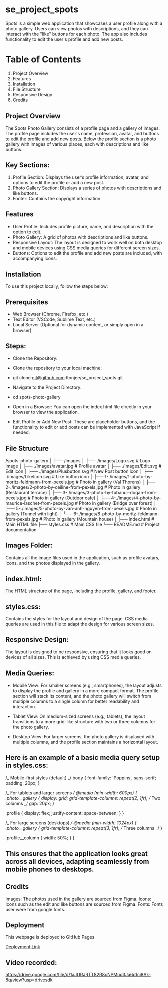 # se_project_spots

Spots is a simple web application that showcases a user profile along with a photo gallery. Users can view photos with descriptions, and they can interact with the "like" buttons for each photo. The app also includes functionality to edit the user's profile and add new posts.

# Table of Contents

1. Project Overview
2. Features
3. Installation
4. File Structure
5. Responsive Design
6. Credits

## Project Overview

The Spots Photo Gallery consists of a profile page and a gallery of images. The profile page includes the user's name, profession, avatar, and buttons to edit the profile and add new posts. Below the profile section is a photo gallery with images of various places, each with descriptions and like buttons.

## Key Sections:

1. Profile Section: Displays the user’s profile information, avatar, and options to edit the profile or add a new post.
2. Photo Gallery Section: Displays a series of photos with descriptions and like buttons.
3. Footer: Contains the copyright information.

## Features

- User Profile: Includes profile picture, name, and description with the option to edit.
- Photo Gallery: A grid of photos with descriptions and like buttons.
- Responsive Layout: The layout is designed to work well on both desktop and mobile devices using CSS media queries for different screen sizes.
- Buttons: Options to edit the profile and add new posts are included, with accompanying icons.

## Installation

To use this project locally, follow the steps below:

## Prerequisites

- Web Browser (Chrome, Firefox, etc.)
- Text Editor (VSCode, Sublime Text, etc.)
- Local Server (Optional for dynamic content, or simply open in a browser)

## Steps:

- Clone the Repository:

- Clone the repository to your local machine:

- git clone git@github.com:ttonjee/se_project_spots.git

- Navigate to the Project Directory:
- cd spots-photo-gallery

- Open in a Browser:
  You can open the index.html file directly in your browser to view the application.

- Edit Profile or Add New Post:
  These are placeholder buttons, and the functionality to edit or add posts can be implemented with JavaScript if needed.

## File Structure

/spots-photo-gallery
│
├── /images
│ ├── ./images/Logo.svg # Logo image
│ ├── ./images/avatar.jpg # Profile avatar
│ ├── ./images/Edit.svg # Edit icon
│ ├── ./images/Plusbutton.svg # New Post button icon
│ ├── ./images/LikeIcon.svg # Like button icon
│ ├── 1-./images/1-photo-by-moritz-feldmann-from-pexels.jpg # Photo in gallery (Val Thorens)
│ ├── 2-./images/2-photo-by-ceiline-from-pexels.jpg # Photo in gallery (Restaurant terrace)
│ ├── 3-./images/3-photo-by-tubanur-dogan-from-pexels.jpg # Photo in gallery (Outdoor cafe)
│ ├── 4-./images/4-photo-by-maurice-laschet-from-pexels.jpg # Photo in gallery (Bridge over forest)
│ ├── 5-./images/5-photo-by-van-anh-nguyen-from-pexels.jpg # Photo in gallery (Tunnel with light)
│ └── 6-./images/6-photo-by-moritz-feldmann-from-pexels.jpg # Photo in gallery (Mountain house)
│
├── index.html # Main HTML file
├── styles.css # Main CSS file
└── README.md # Project documentation

## Images Folder:

Contains all the image files used in the application, such as profile avatars, icons, and the photos displayed in the gallery.

## index.html:

The HTML structure of the page, including the profile, gallery, and footer.

## styles.css:

Contains the styles for the layout and design of the page. CSS media queries are used in this file to adapt the design for various screen sizes.

## Responsive Design:

The layout is designed to be responsive, ensuring that it looks good on devices of all sizes. This is achieved by using CSS media queries.

## Media Queries:

- Mobile View: For smaller screens (e.g., smartphones), the layout adjusts to display the profile and gallery in a more compact format. The profile section will stack its content, and the photo gallery will switch from multiple columns to a single column for better readability and interaction.

- Tablet View: On medium-sized screens (e.g., tablets), the layout transitions to a more grid-like structure with two or three columns for the photo gallery.

- Desktop View: For larger screens, the photo gallery is displayed with multiple columns, and the profile section maintains a horizontal layout.

## Here is an example of a basic media query setup in styles.css:

/_ Mobile-first styles (default) _/
body {
font-family: 'Poppins', sans-serif;
padding: 20px;
}

/_ For tablets and larger screens _/
@media (min-width: 600px) {
.photo\_\_gallery {
display: grid;
grid-template-columns: repeat(2, 1fr); /_ Two columns _/
gap: 20px;
}

.profile {
display: flex;
justify-content: space-between;
}
}

/_ For large screens (desktops) _/
@media (min-width: 1024px) {
.photo\_\_gallery {
grid-template-columns: repeat(3, 1fr); /_ Three columns _/
}

.profile\_\_column {
width: 50%;
}
}

## This ensures that the application looks great across all devices, adapting seamlessly from mobile phones to desktops.

## Credits

Images: The photos used in the gallery are sourced from Figma.
Icons: Icons such as the edit and like buttons are sourced from Figma.
Fonts: Fonts user were from google fonts.

## Deployment

This webpage is deployed to GitHub Pages

[Deployment Link](https://ttonjee.github.io/se_project_spots/)

## Video recorded:

https://drive.google.com/file/d/1aJURJRTT82R8cNPMud3Ja6o1ci8Ak-8q/view?usp=drivesdk
